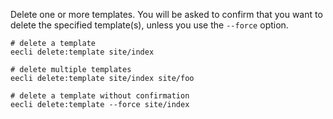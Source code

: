 Delete one or more templates. You will be asked to confirm that you want to delete the specified template(s), unless you use the `--force` option.

```
# delete a template
eecli delete:template site/index

# delete multiple templates
eecli delete:template site/index site/foo

# delete a template without confirmation
eecli delete:template --force site/index
```